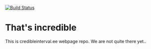 [![Build Status](https://travis-ci.org/tpall/incredible.svg?branch=master)](https://travis-ci.org/tpall/incredible)

# That's incredible

This is credibleinterval.ee webpage repo. We are not quite there yet..
